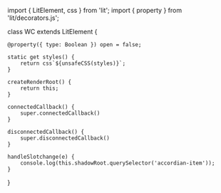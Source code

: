 import { LitElement, css } from 'lit';
import { property } from 'lit/decorators.js';

class WC extends LitElement {

    @property({ type: Boolean }) open = false;

    static get styles() {
        return css`${unsafeCSS(styles)}`;
    }

    createRenderRoot() {
        return this;
    }

    connectedCallback() {
        super.connectedCallback()
    }

    disconnectedCallback() {
        super.disconnectedCallback()
    }

    handleSlotchange(e) {
        console.log(this.shadowRoot.querySelector('accordian-item'));
    }

}